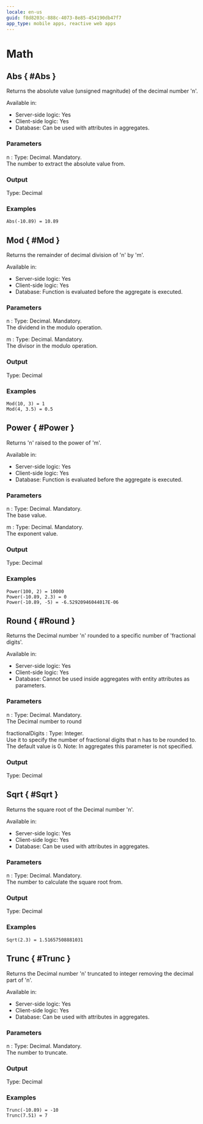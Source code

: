 ```yaml
---
locale: en-us
guid: f8d8203c-888c-4073-8e85-454190db47f7
app_type: mobile apps, reactive web apps
---
```

# Math

## Abs { #Abs }

Returns the absolute value (unsigned magnitude) of the decimal number 'n'.  

Available in:  

  * Server-side logic: Yes
  * Client-side logic: Yes
  * Database: Can be used with attributes in aggregates.

### Parameters

n
:    Type: Decimal. Mandatory.  
The number to extract the absolute value from.

### Output

Type: Decimal  

### Examples

```
Abs(-10.89) = 10.89
```

## Mod { #Mod }

Returns the remainder of decimal division of 'n' by 'm'.  

Available in:  

  * Server-side logic: Yes
  * Client-side logic: Yes
  * Database: Function is evaluated before the aggregate is executed.

### Parameters

n
:    Type: Decimal. Mandatory.  
The dividend in the modulo operation.

m
:    Type: Decimal. Mandatory.  
The divisor in the modulo operation.

### Output

Type: Decimal  

### Examples

```
Mod(10, 3) = 1
Mod(4, 3.5) = 0.5
```

## Power { #Power }

Returns 'n' raised to the power of 'm'.  

Available in:  

  * Server-side logic: Yes
  * Client-side logic: Yes
  * Database: Function is evaluated before the aggregate is executed.

### Parameters

n
:    Type: Decimal. Mandatory.  
The base value.

m
:    Type: Decimal. Mandatory.  
The exponent value.

### Output

Type: Decimal  

### Examples

```
Power(100, 2) = 10000
Power(-10.89, 2.3) = 0
Power(-10.89, -5) = -6.52920946044017E-06
```

## Round { #Round }

Returns the Decimal number 'n' rounded to a specific number of 'fractional digits'.  

Available in:  

  * Server-side logic: Yes
  * Client-side logic: Yes
  * Database: Cannot be used inside aggregates with entity attributes as parameters.

### Parameters

n
:    Type: Decimal. Mandatory.  
The Decimal number to round

fractionalDigits
:    Type: Integer.  
Use it to specify the number of fractional digits that n has to be rounded to. The default value is 0. Note: In aggregates this parameter is not specified.

### Output

Type: Decimal  

## Sqrt { #Sqrt }

Returns the square root of the Decimal number 'n'.  

Available in:  

  * Server-side logic: Yes
  * Client-side logic: Yes
  * Database: Can be used with attributes in aggregates.

### Parameters

n
:    Type: Decimal. Mandatory.  
The number to calculate the square root from.

### Output

Type: Decimal  

### Examples

```
Sqrt(2.3) = 1.51657508881031
```

## Trunc { #Trunc }

Returns the Decimal number 'n' truncated to integer removing the decimal part of 'n'.  

Available in:  

  * Server-side logic: Yes
  * Client-side logic: Yes
  * Database: Can be used with attributes in aggregates.

### Parameters

n
:    Type: Decimal. Mandatory.  
The number to truncate.

### Output

Type: Decimal  

### Examples

```
Trunc(-10.89) = -10
Trunc(7.51) = 7
```
